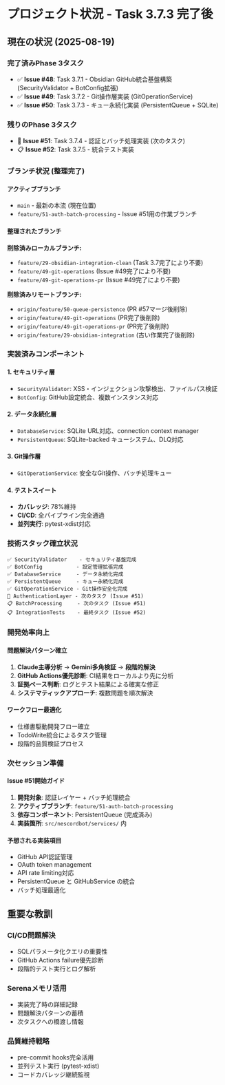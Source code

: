 # プロジェクト状況 - Task 3.7.3 完了後

## 現在の状況 (2025-08-19)

### 完了済みPhase 3タスク
- ✅ **Issue #48**: Task 3.7.1 - Obsidian GitHub統合基盤構築 (SecurityValidator + BotConfig拡張)
- ✅ **Issue #49**: Task 3.7.2 - Git操作層実装 (GitOperationService)
- ✅ **Issue #50**: Task 3.7.3 - キュー永続化実装 (PersistentQueue + SQLite)

### 残りのPhase 3タスク
- 🔄 **Issue #51**: Task 3.7.4 - 認証とバッチ処理実装 (次のタスク)
- 📋 **Issue #52**: Task 3.7.5 - 統合テスト実装

### ブランチ状況 (整理完了)

#### アクティブブランチ
- `main` - 最新の本流 (現在位置)
- `feature/51-auth-batch-processing` - Issue #51用の作業ブランチ

#### 整理されたブランチ
**削除済みローカルブランチ:**
- `feature/29-obsidian-integration-clean` (Task 3.7完了により不要)
- `feature/49-git-operations` (Issue #49完了により不要)
- `feature/49-git-operations-pr` (Issue #49完了により不要)

**削除済みリモートブランチ:**
- `origin/feature/50-queue-persistence` (PR #57マージ後削除)
- `origin/feature/49-git-operations` (PR完了後削除)
- `origin/feature/49-git-operations-pr` (PR完了後削除)
- `origin/feature/29-obsidian-integration` (古い作業完了後削除)

### 実装済みコンポーネント

#### 1. セキュリティ層
- `SecurityValidator`: XSS・インジェクション攻撃検出、ファイルパス検証
- `BotConfig`: GitHub設定統合、複数インスタンス対応

#### 2. データ永続化層
- `DatabaseService`: SQLite URL対応、connection context manager
- `PersistentQueue`: SQLite-backed キューシステム、DLQ対応

#### 3. Git操作層
- `GitOperationService`: 安全なGit操作、バッチ処理キュー

#### 4. テストスイート
- **カバレッジ**: 78%維持
- **CI/CD**: 全パイプライン完全通過
- **並列実行**: pytest-xdist対応

### 技術スタック確立状況
```
✅ SecurityValidator    - セキュリティ基盤完成
✅ BotConfig           - 設定管理拡張完成
✅ DatabaseService     - データ永続化完成
✅ PersistentQueue     - キュー永続化完成
✅ GitOperationService - Git操作安全化完成
🔄 AuthenticationLayer - 次のタスク (Issue #51)
📋 BatchProcessing     - 次のタスク (Issue #51)
📋 IntegrationTests    - 最終タスク (Issue #52)
```

### 開発効率向上

#### 問題解決パターン確立
1. **Claude主導分析** → **Gemini多角検証** → **段階的解決**
2. **GitHub Actions優先診断**: CI結果をローカルより先に分析
3. **証拠ベース判断**: ログとテスト結果による確実な修正
4. **システマティックアプローチ**: 複数問題を順次解決

#### ワークフロー最適化
- 仕様書駆動開発フロー確立
- TodoWrite統合によるタスク管理
- 段階的品質検証プロセス

### 次セッション準備

#### Issue #51開始ガイド
1. **開発対象**: 認証レイヤー + バッチ処理統合
2. **アクティブブランチ**: `feature/51-auth-batch-processing`
3. **依存コンポーネント**: PersistentQueue (完成済み)
4. **実装箇所**: `src/nescordbot/services/` 内

#### 予想される実装項目
- GitHub API認証管理
- OAuth token management
- API rate limiting対応
- PersistentQueue と GitHubService の統合
- バッチ処理最適化

## 重要な教訓

### CI/CD問題解決
- SQLパラメータ化クエリの重要性
- GitHub Actions failure優先診断
- 段階的テスト実行とログ解析

### Serenaメモリ活用
- 実装完了時の詳細記録
- 問題解決パターンの蓄積
- 次タスクへの橋渡し情報

### 品質維持戦略
- pre-commit hooks完全活用
- 並列テスト実行 (pytest-xdist)
- コードカバレッジ継続監視

